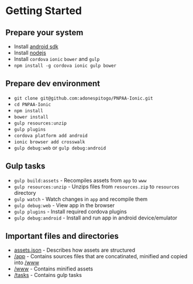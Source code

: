 Getting Started
===============

Prepare your system
--------------
 - Install [android sdk](https://developer.android.com/sdk/installing/index.html)
 - Install [nodejs](https://nodejs.org/download/)
 - Install `cordova` `ionic` `bower` and `gulp`
  - `npm install -g cordova ionic gulp bower`

Prepare dev environment
------------------------------
 - `git clone git@github.com:adonespitogo/PNPAA-Ionic.git`
 - `cd PNPAA-Ionic`
 - `npm install`
 - `bower install`
 - `gulp resources:unzip`
 - `gulp plugins`
 - `cordova platform add android`
 - `ionic browser add crosswalk`
 - `gulp debug:web` or `gulp debug:android`

Gulp tasks
-----------
 - `gulp build:assets` - Recompiles assets from `app` to `www`
 - `gulp resources:unzip` - Unzips files from `resources.zip` to `resources` directory
 - `gulp watch` - Watch changes in `app` and recompile them
 - `gulp debug:web` - View app in the browser
 - `gulp plugins` - Install required cordova plugins
 - `gulp debug:android` - Install and run app in android device/emulator

Important files and directories
-------------------------------
 - [assets.json](./assets.json) - Describes how assets are structured
 - [/app](./app/) - Contains sources files that are concatinated, minified and copied into [/www](./www/)
 - [/www](./www/) - Contains minified assets
 - [/tasks](./tasks) - Contains gulp tasks
